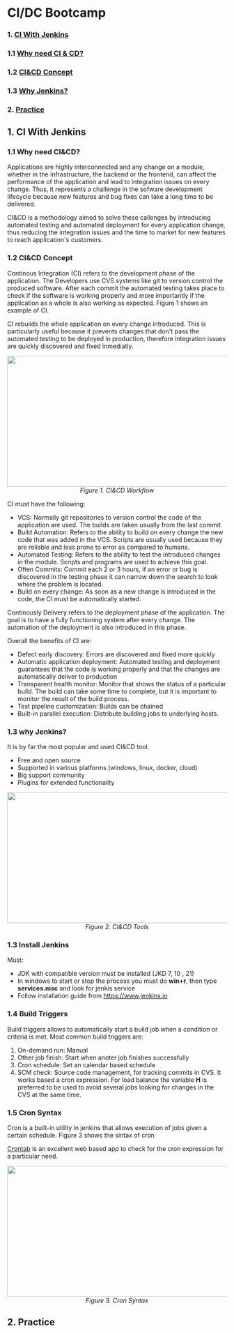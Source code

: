 # CI/DC Bootcamp

### 1. [CI With Jenkins](#1.-ci-with-jenkins)
### 1.1 [Why need CI & CD?](#1.1-Why-need-CI&CD?)
### 1.2 [CI&CD Concept](#1.1-Why-need-CI&CD?)
### 1.3 [Why Jenkins?](#1.3-Why-Jenkis?)
### 2. [Practice](#2.-Practice)

## 1. CI With Jenkins
### 1.1 Why need CI&CD?
Applications are highly interconnected and any change on a module, whether in the infrastructure, the backend or the frontend, can affect the performance of the application and lead to integration issues on every change. Thus, it represents a challenge in the sofware development lifecycle because new features and bug fixes can take a long time to be delivered.

CI&CD is a methodology aimed to solve these callenges by introducing automated testing and automated deployment for every application change, thus reducing the integration issues and the time to market for new features to reach application's customers.

### 1.2 CI&CD Concept

Continous Integration (CI) refers to the development phase of the application. The Developers use CVS systems like git to version control the produced software. After each commit the automated testing takes place to check if the software is working properly and more importantly if the application as a whole is also working as expected. Figure 1 shows an example of CI.

CI rebuilds the whole application on every change introduced. This is particularly useful because it prevents changes that don't pass the automated testing to be deployed in production, therefore integration issues are quickly discovered and fixed inmediatly. 

<p align="center">
  <img src="https://github.com/danny-zh/epam_intro_cloud_devops/assets/134888524/1d918fdf-4d0b-4e4f-87bd-83825254265b"
         width="600" height="300"/>
  <br/>
  <em>Figure 1. CI&CD Workflow</em>
</p>

CI must have the following:

- VCS: Normally git repositories to version control the code of the application are used. The builds are taken usually from the last commit. 
- Build Automation: Refers to the ability to build on every change the new code that was added in the VCS. Scripts are usually used because they are reliable and less prone to error as compared to humans.
- Automated Testing: Refers to the ability to test the introduced changes in the module. Scripts and programs are used to achieve this goal.
- Often Commits: Commit each 2 or 3 hours, if an error or bug is discovered in the testing phase it can narrow down the search to look where the problem is located.
- Build on every change: As soon as a new change is introduced in the code, the CI must be automatically started.

Continously Delivery refers to the deployment phase of the application. The goal is to have a fully functioning system after every change. The automation of the deployment is also introduced in this phase.

Overall the benefits of CI are:

- Defect early discovery: Errors are discovered and fixed more quickly
- Automatic application deployment: Automated testing and deployment guarantees that the code is working properly and that the changes are automatically deliver to production
- Transparent health monitor: Monitor that shows the status of a particular build. The build can take some time to complete, but it is important to monitor the result of the build process.
- Test pipeline customization: Builds can be chained
- Built-in parallel execution: Distribute building jobs to underlying hosts.

### 1.3 why Jenkins?
It is by far the most popular and used CI&CD tool.

- Free and open source
- Supported in various platforms (windows, linux, docker, cloud)
- Big support community
- Plugins for extended functionality


<p align="center">
  <img src="https://github.com/danny-zh/epam_intro_cloud_devops/assets/134888524/c996c1b3-463b-4909-977a-b965413eaf1d"
          width="600" height="300"/>
  <br/>
  <em>Figure 2. CI&CD Tools</em>
</p>

### 1.3 Install Jenkins

Must:
- JDK with compatible version must be installed (JKD 7, 10 , 21)
- In windows to start or stop the process you must do **win+r**, then type **services.msc** and look for jenkis service
- Follow installation guide from https://www.jenkins.io

### 1.4 Build Triggers

Build triggers allows to automatically start a build job when a condition or criteria is met. Most common build triggers are:

1. On-demand run: Manual
2. Other job finish: Start when anoter job finishes successfully
3. Cron schedule: Set an calendar based schedule
4. SCM check: Source code management, for tracking commits in CVS. It works based a cron expression. For load balance the variable **H** is preferred to be used to avoid several jobs looking for changes in the CVS at the same time.

### 1.5 Cron Syntax

Cron is a built-in utility in jenkins that allows execution of jobs given a certain schedule. Figure 3 shows the sintax of cron

[Crontab](https://crontab.guru/) is an excellent web based app to check for the cron expression for a particular need.

<p align="center">
  <img src="https://github.com/danny-zh/epam_intro_cloud_devops/assets/134888524/00e37395-09f7-4c74-bfc4-ec351157fc05"
          width="600" height="300"/>
  <br/>
  <em>Figure 3. Cron Syntax</em>
</p>

## 2. Practice

